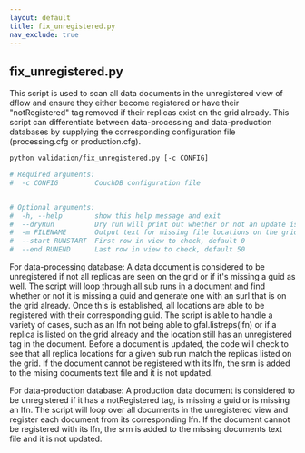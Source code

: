 ```yaml
---
layout: default
title: fix_unregistered.py
nav_exclude: true
---
```


## fix_unregistered.py

This script is used to scan all data documents in the unregistered view of dflow and ensure they either become registered or have their "notRegistered" tag removed if their replicas exist on the grid already. This script can differentiate between data-processing and data-production databases by supplying the corresponding configuration file (processing.cfg or production.cfg). 
 
 ```bash
python validation/fix_unregistered.py [-c CONFIG]
 
# Required arguments:
#  -c CONFIG         CouchDB configuration file


# Optional arguments:
#  -h, --help        show this help message and exit
#  --dryRun          Dry run will print out whether or not an update is successful without actually updating it.
#  -m FILENAME       Output text for missing file locations on the grid [missingDocuments-yyyy-mm-dd.txt]
#  --start RUNSTART  First row in view to check, default 0
#  --end RUNEND      Last row in view to check, default 50
```

For data-processing database: A data document is considered to be unregistered if not all replicas are seen on the grid or if it's missing a guid as well. The script will loop through all sub runs in a document and find whether or not it is missing a guid and generate one with an surl that is on the grid already. Once this is established, all locations are able to be registered with their corresponding guid. The script is able to handle a variety of cases, such as an lfn not being able to gfal.listreps(lfn) or if a replica is listed on the grid already and the location still has an unregistered tag in the document. Before a document is updated, the code will check to see that all replica locations for a given sub run match the replicas listed on the grid. If the document cannot be registered with its lfn, the srm is added to the mising documents text file and it is not updated. 
 
For data-production database: A production data document is considered to be unregistered if it has a notRegistered tag, is missing a guid or is missing an lfn. The script will loop over all documents in the unregistered view and register each document from its corresponding lfn. If the document cannot be registered with its lfn, the srm is added to the missing documents text file and it is not updated. 
 
